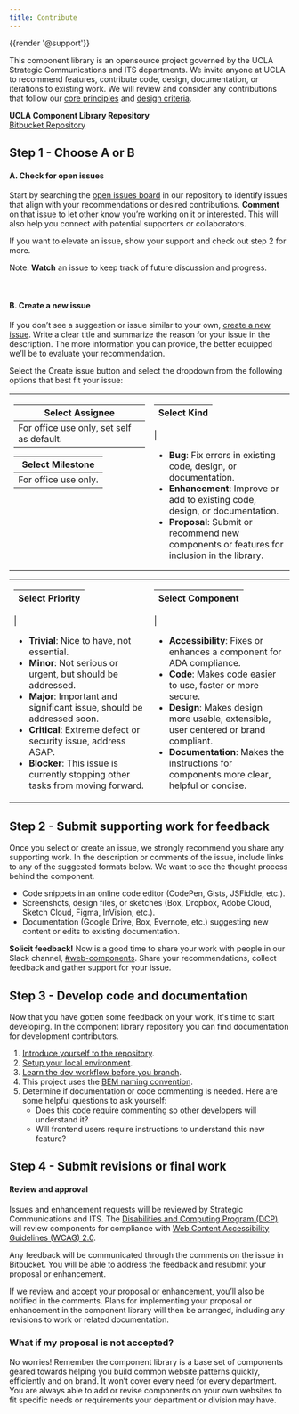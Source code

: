 ```yaml
---
title: Contribute
---
```

{{render '@support'}}

This component library is an opensource project governed by the UCLA Strategic Communications and ITS departments. We invite anyone at UCLA to recommend features, contribute code, design, documentation, or iterations to existing work. We will review and consider any contributions that follow our [core principles](/build/%!CurrentVersion%!/docs/index.html) and [design criteria](/build/%!CurrentVersion%!/docs/contribute/design-criteria.html).


**UCLA Component Library Repository**<br/>
<a class="create-button small" href="https://bitbucket.org/uclaucomm/ucla-bruin-components/src/campus/">Bitbucket Repository</a>

## Step 1 - Choose A or B

#### A. Check for open issues

Start by searching the [open issues board](https://bitbucket.org/uclaucomm/ucla-bruin-components/issues?status=new&status=open) in our repository to identify issues that align with your recommendations or desired contributions. **Comment** on that issue to let other know you’re working on it or interested. This will also help you connect with potential supporters or collaborators.

If you want to elevate an issue, show your support and check out step 2 for more.

Note: **Watch** an issue to keep track of future discussion and progress.

<br/>

#### B. Create a new issue

If you don’t see a suggestion or issue similar to your own, [create a new issue](https://bitbucket.org/uclaucomm/ucla-bruin-components/issues/new). Write a clear title and summarize the reason for your issue in the description. The more information you can provide, the better equipped we’ll be to evaluate your recommendation.

Select the Create issue button and select the dropdown from the following options that best fit your issue:

<table style="margin-bottom:0px">
<tr>
<td style="vertical-align:top;width:50%padding-bottom:0px">

| Select Assignee |
| ------------ |
| For office use only, set self as default. |

| Select Milestone |
| ------------ |
| For office use only. |

</td>
<td style="vertical-align:top;width:50%;padding-bottom:0px">

| Select Kind |
| ------------ |
| 
- **Bug**: Fix errors in existing code, design, or documentation.
- **Enhancement**: Improve or add to existing code, design, or documentation.
- **Proposal**: Submit or recommend new components or features for inclusion in the library.

</td>
</tr>
</table>
<table>
<tr>
<td style="vertical-align:top;width:50%">

| Select Priority |
| ------------ |
|
- **Trivial**: Nice to have, not essential.
- **Minor**: Not serious or urgent, but should be addressed.
- **Major**: Important and significant issue, should be addressed soon.
- **Critical**: Extreme defect or security issue, address ASAP.
- **Blocker**: This issue is currently stopping other tasks from moving forward.

</td>
<td style="vertical-align:top;width:50%">

| Select Component |
| ------------ |
|
- **Accessibility**: Fixes or enhances a component for ADA compliance.
- **Code**: Makes code easier to use, faster or more secure.
- **Design**: Makes design more usable, extensible, user centered or brand compliant.
- **Documentation**: Makes the instructions for components more clear, helpful or concise.

</td>
</tr>
</table>

## Step 2 - Submit supporting work for feedback

Once you select or create an issue, we strongly recommend you share any supporting work. In the description or comments of the issue, include links to any of the suggested formats below. We want to see the thought process behind the component.

- Code snippets in an online code editor (CodePen, Gists, JSFiddle, etc.).
- Screenshots, design files, or sketches (Box, Dropbox, Adobe Cloud, Sketch Cloud, Figma, InVision, etc.).
- Documentation (Google Drive, Box, Evernote, etc.) suggesting new content or edits to existing documentation.

**Solicit feedback!** Now is a good time to share your work with people in our Slack channel, [#web-components](https://ucla.slack.com/archives/C01TW0HVB0Q). Share your recommendations, collect feedback and gather support for your issue.


## Step 3 - Develop code and documentation

Now that you have gotten some feedback on your work, it's time to start developing. In the component library repository you can find documentation for development contributors.

1.  [Introduce yourself to the repository](https://bitbucket.org/uclaucomm/ucla-bruin-components/src/campus/).
2.  [Setup your local environment](https://bitbucket.org/uclaucomm/ucla-bruin-components/src/6b0fea7ee8d6ce56400eb998a6b108be34e3949c/docs/contributors/getSetup.md).
3.  [Learn the dev workflow before you branch](https://bitbucket.org/uclaucomm/ucla-bruin-components/src/6b0fea7ee8d6ce56400eb998a6b108be34e3949c/docs/contributors/howToContribute.md).
4.  This project uses the [BEM naming convention](https://bitbucket.org/uclaucomm/ucla-bruin-components/src/6b0fea7ee8d6ce56400eb998a6b108be34e3949c/docs/contributors/namingConvention.md).
5.  Determine if documentation or code commenting is needed. Here are some helpful questions to ask yourself:
      - Does this code require commenting so other developers will understand it?
      - Will frontend users require instructions to understand this new feature?


## Step 4 - Submit revisions or final work

#### Review and approval

Issues and enhancement requests will be reviewed by Strategic Communications and ITS. The [Disabilities and Computing Program (DCP)](https://dcp.ucla.edu/) will review components for compliance with [Web Content Accessibility Guidelines (WCAG) 2.0](https://www.w3.org/WAI/standards-guidelines/wcag/).

Any feedback will be communicated through the comments on the issue in Bitbucket. You will be able to address the feedback and resubmit your proposal or enhancement.

If we review and accept your proposal or enhancement, you’ll also be notified in the comments. Plans for implementing your proposal or enhancement in the component library will then be arranged, including any revisions to work or related documentation.

### What if my proposal is not accepted?

No worries! Remember the component library is a base set of components geared towards helping you build common website patterns quickly, efficiently and on brand. It won’t cover every need for every department. You are always able to add or revise components on your own websites to fit specific needs or requirements your department or division may have.
